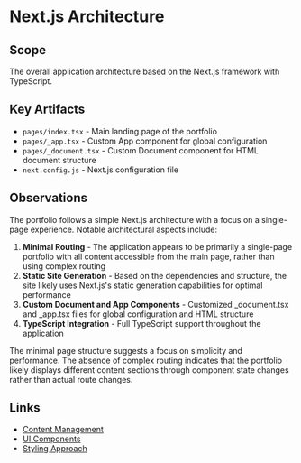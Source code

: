 # Next.js Architecture

## Scope
The overall application architecture based on the Next.js framework with TypeScript.

## Key Artifacts
- `pages/index.tsx` - Main landing page of the portfolio
- `pages/_app.tsx` - Custom App component for global configuration
- `pages/_document.tsx` - Custom Document component for HTML document structure
- `next.config.js` - Next.js configuration file

## Observations
The portfolio follows a simple Next.js architecture with a focus on a single-page experience. Notable architectural aspects include:

1. **Minimal Routing** - The application appears to be primarily a single-page portfolio with all content accessible from the main page, rather than using complex routing
2. **Static Site Generation** - Based on the dependencies and structure, the site likely uses Next.js's static generation capabilities for optimal performance
3. **Custom Document and App Components** - Customized _document.tsx and _app.tsx files for global configuration and HTML structure
4. **TypeScript Integration** - Full TypeScript support throughout the application

The minimal page structure suggests a focus on simplicity and performance. The absence of complex routing indicates that the portfolio likely displays different content sections through component state changes rather than actual route changes.

## Links
- [Content Management](../content/index.md)
- [UI Components](../ui/index.md)
- [Styling Approach](../styling/index.md)